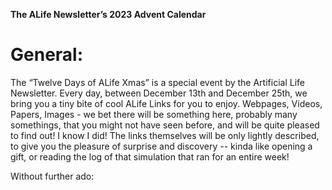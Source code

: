 **The ALife Newsletter’s 2023 Advent Calendar**

# General:

The “Twelve Days of ALife Xmas” is a special event by the Artificial Life Newsletter. Every day, between December 13th and December 25th, we bring you a tiny bite of cool ALife Links for you to enjoy. Webpages, Videos, Papers, Images - we bet there will be something here, probably many somethings, that you might not have seen before, and will be quite pleased to find out! I know I did! The links themselves will be only lightly described, to give you the pleasure of surprise and discovery -- kinda like opening a gift, or reading the log of that simulation that ran for an entire week!

Without further ado:
